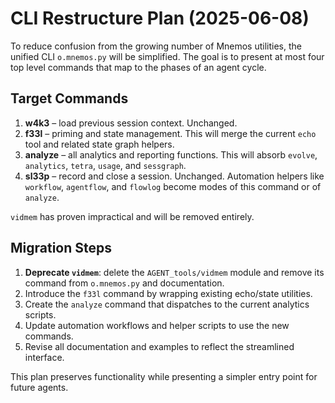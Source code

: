 # CLI Restructure Plan (2025-06-08)

To reduce confusion from the growing number of Mnemos utilities, the unified CLI `o.mnemos.py` will be simplified. The goal is to present at most four top level commands that map to the phases of an agent cycle.

## Target Commands

1. **w4k3** – load previous session context. Unchanged.
2. **f33l** – priming and state management. This will merge the current `echo` tool and related state graph helpers.
3. **analyze** – all analytics and reporting functions. This will absorb `evolve`, `analytics`, `tetra`, `usage`, and `sessgraph`.
4. **sl33p** – record and close a session. Unchanged. Automation helpers like `workflow`, `agentflow`, and `flowlog` become modes of this command or of `analyze`.

`vidmem` has proven impractical and will be removed entirely.

## Migration Steps

1. **Deprecate `vidmem`**: delete the `AGENT_tools/vidmem` module and remove its command from `o.mnemos.py` and documentation.
2. Introduce the `f33l` command by wrapping existing echo/state utilities.
3. Create the `analyze` command that dispatches to the current analytics scripts.
4. Update automation workflows and helper scripts to use the new commands.
5. Revise all documentation and examples to reflect the streamlined interface.

This plan preserves functionality while presenting a simpler entry point for future agents.

